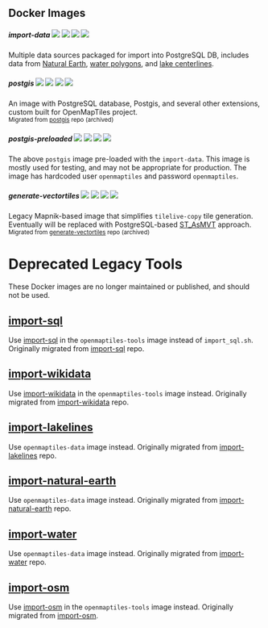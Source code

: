 ## Docker Images

##### import-data [![](https://img.shields.io/microbadger/layers/openmaptiles/import-data)](https://hub.docker.com/r/openmaptiles/import-data) [![](https://img.shields.io/microbadger/image-size/openmaptiles/import-data?label=size)](https://hub.docker.com/r/openmaptiles/import-data) [![](https://img.shields.io/docker/pulls/openmaptiles/import-data?label=downloads)](https://hub.docker.com/r/openmaptiles/import-data) [![](https://img.shields.io/docker/stars/openmaptiles/import-data?label=stars)](https://hub.docker.com/r/openmaptiles/import-data)
Multiple data sources packaged for import into PostgreSQL DB, includes data from [Natural Earth](http://www.naturalearthdata.com/), [water polygons](http://osmdata.openstreetmap.de), and [lake centerlines](https://github.com/lukasmartinelli/osm-lakelines).

##### postgis [![](https://img.shields.io/microbadger/layers/openmaptiles/postgis)](https://hub.docker.com/r/openmaptiles/postgis) [![](https://img.shields.io/microbadger/image-size/openmaptiles/postgis?label=size)](https://hub.docker.com/r/openmaptiles/postgis) [![](https://img.shields.io/docker/pulls/openmaptiles/postgis?label=downloads)](https://hub.docker.com/r/openmaptiles/postgis) [![](https://img.shields.io/docker/stars/openmaptiles/postgis?label=stars)](https://hub.docker.com/r/openmaptiles/postgis)
An image with PostgreSQL database, Postgis, and several other extensions, custom built for OpenMapTiles project.
<br><small>Migrated from [postgis](https://github.com/openmaptiles/postgis) repo (archived)</small>

##### postgis-preloaded [![](https://img.shields.io/microbadger/layers/openmaptiles/postgis-preloaded)](https://hub.docker.com/r/openmaptiles/postgis-preloaded) [![](https://img.shields.io/microbadger/image-size/openmaptiles/postgis-preloaded?label=size)](https://hub.docker.com/r/openmaptiles/postgis-preloaded) [![](https://img.shields.io/docker/pulls/openmaptiles/postgis-preloaded?label=downloads)](https://hub.docker.com/r/openmaptiles/postgis-preloaded) [![](https://img.shields.io/docker/stars/openmaptiles/postgis-preloaded?label=stars)](https://hub.docker.com/r/openmaptiles/postgis-preloaded)
The above `postgis` image pre-loaded with the `import-data`. This image is mostly used for testing, and may not be appropriate for production. The image has hardcoded user `openmaptiles` and password `openmaptiles`.

##### generate-vectortiles [![](https://img.shields.io/microbadger/layers/openmaptiles/generate-vectortiles)](https://hub.docker.com/r/openmaptiles/generate-vectortiles) [![](https://img.shields.io/microbadger/image-size/openmaptiles/generate-vectortiles?label=size)](https://hub.docker.com/r/openmaptiles/generate-vectortiles) [![](https://img.shields.io/docker/pulls/openmaptiles/generate-vectortiles?label=downloads)](https://hub.docker.com/r/openmaptiles/generate-vectortiles) [![](https://img.shields.io/docker/stars/openmaptiles/generate-vectortiles?label=stars)](https://hub.docker.com/r/openmaptiles/generate-vectortiles)
Legacy Mapnik-based image that simplifies `tilelive-copy` tile generation.  Eventually will be replaced with PostgreSQL-based [ST_AsMVT](https://postgis.net/docs/ST_AsMVT.html) approach.
<br><small>Migrated from [generate-vectortiles](https://github.com/openmaptiles/generate-vectortiles) repo (archived)</small>


# Deprecated Legacy Tools
These Docker images are no longer maintained or published, and should not be used.

## [import-sql](https://hub.docker.com/r/openmaptiles/import-sql)
Use [import-sql](../README.md#importing-into-postgres) in the `openmaptiles-tools` image instead of `import_sql.sh`.  Originally migrated from [import-sql](https://github.com/openmaptiles/import-sql) repo.

## [import-wikidata](https://hub.docker.com/r/openmaptiles/import-wikidata)
Use [import-wikidata](../README.md#import-wikidata-localized-names) in the `openmaptiles-tools` image instead.  Originally migrated from [import-wikidata](https://github.com/openmaptiles/import-wikidata) repo.

## [import-lakelines](https://hub.docker.com/r/openmaptiles/import-lakelines)
Use `openmaptiles-data` image instead.  Originally migrated from  [import-lakelines](https://github.com/openmaptiles/import-lakelines) repo.

## [import-natural-earth](https://hub.docker.com/r/openmaptiles/import-natural-earth)
Use `openmaptiles-data` image instead.  Originally migrated from [import-natural-earth](https://github.com/openmaptiles/import-natural-earth) repo.

## [import-water](https://hub.docker.com/r/openmaptiles/import-water)
Use `openmaptiles-data` image instead.  Originally migrated from [import-water](https://github.com/openmaptiles/import-water) repo.

## [import-osm](https://hub.docker.com/r/openmaptiles/import-osm)
Use [import-osm](../README.md#import-and-update-osm-data) in the `openmaptiles-tools` image instead.  Originally migrated from [import-osm](https://github.com/openmaptiles/import-osm).
